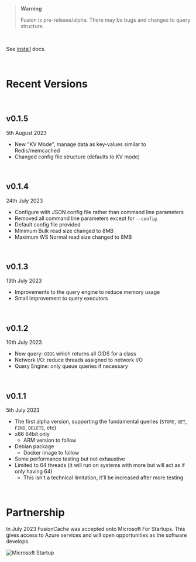 <br/>
<br/>

> **Warning**
> 
> Fusion is pre-release/alpha. There may be bugs and changes to query structure.

<br/>

See [install](https://fusioncache.github.io/docs/install/install) docs.

<br/>

# Recent Versions

<br/>

## v0.1.5
5th August 2023
- New "KV Mode", manage data as key-values similar to Redis/memcached
- Changed config file structure (defaults to KV mode)

<br/>

## v0.1.4
24th July 2023
- Configure with JSON config file rather than command line parameters
- Removed all command line parameters except for `--config`
- Default config file provided
- Minimum Bulk read size changed to 8MB
- Maximum WS Normal read size changed to 8MB

<br/>

## v0.1.3
13th July 2023
- Improvements to the query engine to reduce memory usage
- Small improvement to query executors


<br/>

## v0.1.2
10th July 2023
- New query: `OIDS` which returns all OIDS for a class
- Network I/O: reduce threads assigned to network I/O
- Query Engine: only queue queries if necessary


<br/>


## v0.1.1
5th July 2023
- The first alpha version, supporting the fundamental queries (`STORE`, `GET`, `FIND`, `DELETE`, etc)
- x86 64bit only
  - ARM version to follow
- Debian package
  - Docker image to follow
- Some performance testing but not exhaustive
- Limited to 64 threads (it will run on systems with more but will act as if only having 64)
  - This isn't a technical limitation, it'll be increased after more testing


<br/>


# Partnership
In July 2023 FusionCache was accepted onto Microsoft For Startups. This gives access to Azure services and will open opportunities as the software develops.

![Microsoft Startup](https://www.fusioncache.io/wp-content/uploads/go-x/u/900e42d9-1db8-4c24-9b96-e35207a55ab3/l2,t0,w781,h336/image-560x241.png)
